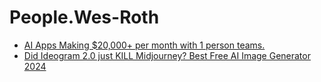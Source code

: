 # People.Wes-Roth
- [AI Apps Making $20,000+ per month with 1 person teams.](https://youtu.be/fAlFgmEaj-I)
- [Did Ideogram 2.0 just KILL Midjourney? Best Free AI Image Generator 2024](https://youtu.be/nMyvQyO7Zcs)
